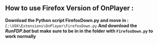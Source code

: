 ## How to use Firefox Version of OnPlayer :
**Download the Python script FirefoxDown.py and move in :**
```C:\VOX\Extensions\OnPlayer\FirefoxDown.py```
**And download the _RunFDP.bat_ but make sure to be in in the folder with ```FirefoxDown.py``` to work normally**

